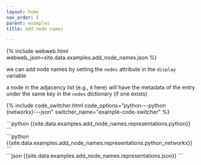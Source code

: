 ```yaml
---
layout: home
nav_order: 5
parent: examples
title: add node names

---
```


{% include webweb.html webweb_json=site.data.examples.add_node_names.json %}

we can add node names by setting the `nodes` attribute in the `display` variable



a node in the adjacency list (e.g., `0` here) will have the metadata of the entry under the same key in the `nodes` dictionary (if one exists)

{% include code_switcher.html code_options="python---python (networkx)---json" switcher_name="example-code-switcher" %}
<div class='select-code-block example-code-switcher python-code-block select-code-block-visible'></div>
```python
{{site.data.examples.add_node_names.representations.python}}
```
<div class='select-code-block example-code-switcher python_networkx-code-block'></div>
```python
{{site.data.examples.add_node_names.representations.python_networkx}}
```
<div class='select-code-block example-code-switcher json-code-block'></div>
```json
{{site.data.examples.add_node_names.representations.json}}
```